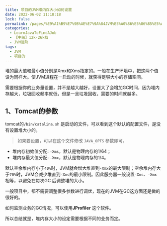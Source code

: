 ```yaml
---
title: 项目的JVM堆内存大小如何设置
date: 2022-06-02 11:18:18
lock: false
permalink: /pages/%E9%A1%B9%E7%9B%AE%E7%9A%84JVM%E5%A0%86%E5%86%85%E5%AD%98%E5%A4%A7%E5%B0%8F%E5%A6%82%E4%BD%95%E8%AE%BE%E7%BD%AE
categories: 
  - LearnJavaToFindAJob
  - 【中级】12k-26k档
  - JVM进阶
tags: 
  - JVM
  - 项目的
---
```

堆的最大值和最小值分别是Xmx和Xms指定的。一般在生产环境中，把这两个值设为同样大。使JVM进程在一启动的时候，就获得足够大小的存储空间。

需要根据你的业务量设置，并不是越大越好，设置大了会增加GC时间，因为堆内存越大，垃圾回收频率就低，但是一旦垃圾回收，需要的时间就越多。



## 1、Tomcat的参数

tomcat的`/bin/catalina.sh` 是启动的文件，可以看到这个默认的配置文件，是没有设置堆大小的。

> 如果要设置，可以在这个文件修改 `JAVA_OPTS` 参数即可。

- 堆内存初始值分配: `-Xms`，默认是物理内存的1/64；
- 堆内存最大值分配: `-Xmx`，默认是物理内存的1/4。

默认空余堆内存小于`40%`时，JVM就会增大堆直到`-Xmx`的最大限制；空余堆内存大于`70%`时，JVM会减少堆直到`-Xms`的最小限制。因此服务器一般设置`-Xms`、`-Xmx` 相等，以避免在每次GC 后调整堆的大小。



一般项目中，都不需要调整很多参数进行调优，现在的JVM在GC这方面还是做的很好的。



如何监测业务的GC情况，可以使用**JProfiler** 这个软件。



所以总结就是，堆内存大小的设定需要根据不同的业务而定。




